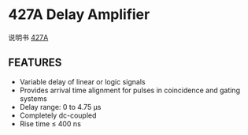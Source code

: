 <!-- 427A.md --- 
;; 
;; Description: 
;; Author: Hongyi Wu(吴鸿毅)
;; Email: wuhongyi@qq.com 
;; Created: 四 6月  1 14:16:47 2017 (+0800)
;; Last-Updated: 四 6月  1 14:18:39 2017 (+0800)
;;           By: Hongyi Wu(吴鸿毅)
;;     Update #: 1
;; URL: http://wuhongyi.cn -->

# 427A  Delay Amplifier

说明书 [427A](/pdf/ElectronicsModules/ORTEC/427A.pdf)


## FEATURES

- Variable delay of linear or logic signals
- Provides arrival time alignment for pulses in coincidence and gating systems
- Delay range: 0 to 4.75 μs
- Completely dc-coupled
- Rise time ≤ 400 ns



<!-- 427A.md ends here -->
